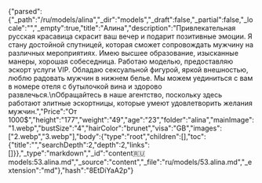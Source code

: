 {"parsed":{"_path":"/ru/models/alina","_dir":"models","_draft":false,"_partial":false,"_locale":"","_empty":true,"title":"Алина","description":"Привлекательная русская красавица скрасит ваш вечер и подарит позитивные эмоции. Я стану достойной спутницей, которая сможет сопровождать мужчину на различных мероприятиях. Имею высшее образование, изысканные манеры, хорошая собеседница. Работаю моделью, предоставляю эскорт услуги VIP. Обладаю сексуальной фигурой, яркой внешностью, люблю радовать мужчин в нижнем белье. Мы можем уединиться с вам в номере отеля с бутылочкой вина и здорово развлечься.\nОбращайтесь в наше агентство, поскольку здесь работают элитные эскортницы, которые умеют удовлетворить желания мужчин.","Price":"От 1000$","height":"177","weight":"49","age":"23","folder":"alina","mainImage":"1.webp","bustSize":"4","hairColor":"brunet","visa":"GB","images":["2.webp","3.webp"],"body":{"type":"root","children":[],"toc":{"title":"","searchDepth":2,"depth":2,"links":[]}},"_type":"markdown","_id":"content:ru:models:53.alina.md","_source":"content","_file":"ru/models/53.alina.md","_extension":"md"},"hash":"8EtDiYaA2p"}
